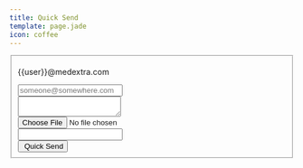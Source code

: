 ```yaml
---
title: Quick Send
template: page.jade
icon: coffee
---
```




<form class="ink-form" ng-controller="quick-send">
    <fieldset>
        <div class="control-group">
            <div class="control-group large-80">
            <div class="control large-35">
                <p>{{user}}@medextra.com</p>
            </div>
            <div class="large-10">
            <span class="icon-long-arrow-right">
            </div>
            <div class="control large-35">
              <input id="message-recipient" type="email" placeholder="someone@somewhere.com" ng-model="message.recipient" required>
            </div>
            </div>
            <div class="control large-80 push-center vertical-space">
              <textarea id="message-text" ng-model="message.text"></textarea>
            </div>
            <div class="control-group large-80 push-center">
              <div class="control-group large-40 push-left">
                <div class="control">
                    <input id="file-data" type="file" accept="*" ng-model="file.data" />
                </div>
                <div class="control">
                  <input id="file-password" type="password" ng-model="file.password" >
                </div>
              </div>
              <div class="control large-40 push-right vertical-space">
                <button id="send" class="ink-button red push-right" ng-click="send()"><i class="icon-coffee"></i>&nbsp;Quick Send</button>
              </div>
            </div>
        </div>
    </fieldset>
</form>
